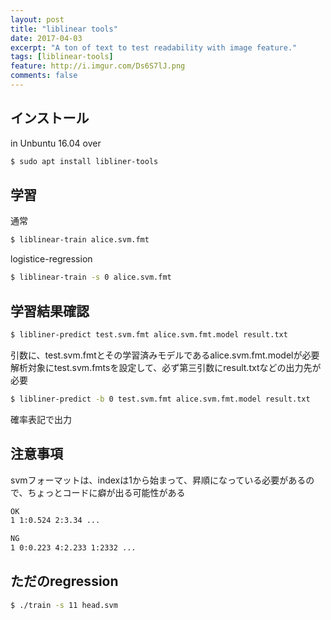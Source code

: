 ```yaml
---
layout: post
title: "liblinear tools"
date: 2017-04-03
excerpt: "A ton of text to test readability with image feature."
tags: [liblinear-tools]
feature: http://i.imgur.com/Ds6S7lJ.png
comments: false
---
```


## インストール
in Unbuntu 16.04 over
```sh
$ sudo apt install libliner-tools
```

## 学習
通常
```sh
$ liblinear-train alice.svm.fmt
```
logistice-regression
```sh
$ liblinear-train -s 0 alice.svm.fmt
```

## 学習結果確認
```sh
$ libliner-predict test.svm.fmt alice.svm.fmt.model result.txt
```
引数に、test.svm.fmtとその学習済みモデルであるalice.svm.fmt.modelが必要
解析対象にtest.svm.fmtsを設定して、必ず第三引数にresult.txtなどの出力先が必要
```sh
$ libliner-predict -b 0 test.svm.fmt alice.svm.fmt.model result.txt
```
確率表記で出力

## 注意事項
svmフォーマットは、indexは1から始まって、昇順になっている必要があるので、ちょっとコードに癖が出る可能性がある
```sh
OK
1 1:0.524 2:3.34 ...
```
```sh
NG 
1 0:0.223 4:2.233 1:2332 ...
```

## ただのregression
```sh
$ ./train -s 11 head.svm
```
